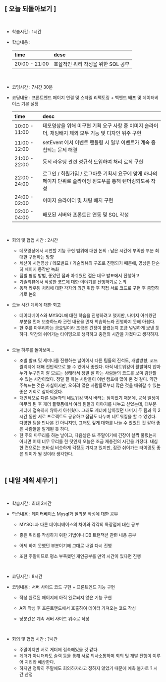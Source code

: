 ## [ 오늘 되돌아보기 ]

<br/>

- 학습시간 : 1시간
- 학습내용 :

  | time          | desc                               |
  | :------------ | :--------------------------------- |
  | 20:00 - 21:00 | 효율적인 쿼리 작성을 위한 SQL 공부 |

  <br/>

- 코딩시간 : 7시간 30분
- 코딩내용 : 프론트엔드 페이지 연결 및 스타일 리팩토링 + 백엔드 배포 및 데이터베이스 기본 설정

  | time          | desc                                                                                                          |
  | :------------ | :------------------------------------------------------------------------------------------------------------ |
  | 10:00 - 11:00 | 데모영상을 위해 미구현 기획 요구 사항 중 이미지 슬라이더, 채팅배지 제외 모두 기능 및 디자인 위주 구현         |
  | 11:00 - 12:00 | setEvent 에서 이벤트 핸들링 시 일부 이벤트가 계속 중첩되는 문제 해결                                          |
  | 21:00 - 22:00 | 동적 라우팅 관련 정규식 도입하여 처리 로직 구현                                                               |
  | 22:00 - 24:00 | 로그인 / 회원가입 / 로그아웃 기획서 요구에 맞게 하나의 페이지 단위로 슬라이딩 윈도우를 통해 렌더링되도록 작성 |
  | 24:00 - 02:00 | 이미지 슬라이더 및 채팅 배지 구현                                                                             |
  | 02:00 - 04:00 | 배포된 서버와 프론트단 연동 및 SQL 작성                                                                       |

  <br/>

- 회의 및 협업 시간 : 2시간

  - 데모영상에서 시연할 기능 구현 범위에 대한 논의 : 남은 시간에 부족한 부분 최대한 구현하는 방향
  - 세션이 시연영상 / 데모발표 / 기술리뷰의 구조로 진행되기 때문에, 영상은 단순히 페이지 동작만 녹화
  - 팀별 협업 방법, 좋았던 점과 아쉬웠던 점은 데모 발표에서 진행하고
  - 기술리뷰에서 작성한 코드에 대한 이야기를 진행하기로 논의
  - 동적 라우팅 처리에 대한 각자의 의견 취합 후 직접 서로 코드로 구현 후 종합하기로 논의

- 오늘 시간 계획에 대한 회고

  - 데이터베이스와 MYSQL에 대한 학습을 진행하려고 했지만, 나머지 아쉬웠던 부분을 먼저 보충하느라 관련 내용을 먼저 학습하느라 진행하지 못해 아쉽다.
  - 한 주를 마무리하는 금요일이라 조금은 긴장이 풀렸는지 조금 널널하게 보낸 듯하다. 약간의 쉬어가는 타이밍으로 생각하고 충전의 시간을 가졌다고 생각하자.

  <br/>

- 오늘 하루를 돌아보며...

  - 조별 발표 및 세미나를 진행하는 날이어서 다른 팀들의 진척도, 개발방향, 코드 퀄리티에 대해 전반적으로 볼 수 있어서 좋았다. 아직 네트워킹이 활발하지 않아 누가 누구인지 잘 모르는 상태라서 정말 잘 하는 사람들의 코드를 보며 감탄할 수 있는 시간이었다. 정말 잘 하는 사람들이 이번 캠프에 많이 온 것 같다. 약간 주눅드는 것은 사실이지만, 오히려 많은 사람들로부터 많은 것을 배워갈 수 있는 좋은 기회로 삼아야겠다.
  - 개인적으로 다른 팀들과의 네트워킹 역시 바라는 점이었기 때문에, 공식 일정이 마무리 된 후 게더 플랫폼에서 여러 팀들과 이야기를 나누고 싶었는데, 대부분 게더에 접속하지 않아서 아쉬웠다. 그래도 게더에 남아있던 나머지 두 팀과 약 2시간 동안 서로 프로젝트도 공유하고 잡담도 나누며 네트워킹을 할 수 있었다. 다양한 팀을 만나본 건 아니지만, 그래도 깊게 대화를 나눌 수 있었던 것 같아 좋은 사람들을 알게된 듯 하다.
  - 한 주의 마무리를 하는 날이고, 다음날은 또 주말이기에 긴장이 살짝 풀렸는지 아니면 어제 너무 무리를 한 탓인지 오늘은 조금 재충전의 시간을 가졌다. 내심 한 켠으로는 조바심 비슷하게 걱정도 가지고 있지만, 잠깐 쉬어가는 타이밍도 좋은 의미가 될 것이라 생각한다.

<br/>

## [ 내일 계획 세우기 ]

<br/>

- 학습시간 : 최대 2시간

- 학습내용 : 데이터베이스 Mysql과 질의문 작성에 대한 공부

  - MYSQL과 다른 데이터베이스의 차이와 각각의 특장점에 대한 공부
  - 좋은 쿼리를 작성하기 위한 기법이나 DB 트랜잭션 관련 내용 공부
  - 어제 하지 못했던 부분이기에 그대로 내일 다시 진행
  - 또한 주말이므로 평소 부족했던 개인공부를 만약 시간이 있다면 진행

    <br/>

- 코딩시간 : 8시간

- 코딩내용 : 서버 사이드 코드 구현 + 프론트엔드 기능 구현

  - 작성 완료된 페이지에 아직 완료되지 않은 기능 구현
  - API 작성 후 프론트엔드에서 호출하여 데이터 가져오는 코드 작성
  - 당분간은 계속 서버 사이드 위주로 작성

    <br/>

- 회의 및 협업 시간 : ?시간
  - 주말이지만 서로 게더에 접속해있을 것 같다.
  - 게더가 아니더라도 슬랙 등을 통해 서로 의사소통하며 회의 및 개발 진행이 이루어 지리라 예상한다.
  - 하지만 정확히 주말에도 회의하자라고 정하지 않았기 때문에 예측 불가로 ? 시간 산정
